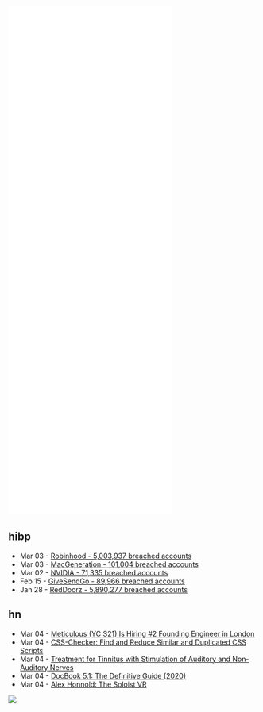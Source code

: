 ![Metrics](https://raw.githubusercontent.com/phixion/phixion/master/metrics.svg)

## hibp

<!--
for https://github.com/phixion/phixion/blob/main/.github/workflows/feeds.yml
-->
<!--START_SECTION:haveibeenpwnd-->
- Mar 03 - [Robinhood - 5,003,937 breached accounts](https://haveibeenpwned.com/PwnedWebsites#Robinhood)
- Mar 03 - [MacGeneration - 101,004 breached accounts](https://haveibeenpwned.com/PwnedWebsites#MacGeneration)
- Mar 02 - [NVIDIA - 71,335 breached accounts](https://haveibeenpwned.com/PwnedWebsites#NVIDIA)
- Feb 15 - [GiveSendGo - 89,966 breached accounts](https://haveibeenpwned.com/PwnedWebsites#GiveSendGo)
- Jan 28 - [RedDoorz - 5,890,277 breached accounts](https://haveibeenpwned.com/PwnedWebsites#RedDoorz)
<!--END_SECTION:haveibeenpwnd-->

## hn

<!--
for https://github.com/phixion/phixion/blob/main/.github/workflows/feeds.yml
-->
<!--START_SECTION:hn-->
- Mar 04 - [Meticulous (YC S21) Is Hiring #2 Founding Engineer in London](https://news.ycombinator.com/item?id=30551541)
- Mar 04 - [CSS-Checker: Find and Reduce Similar and Duplicated CSS Scripts](https://github.com/ruilisi/css-checker)
- Mar 04 - [Treatment for Tinnitus with Stimulation of Auditory and Non-Auditory Nerves](https://www.frontiersin.org/articles/10.3389/fnins.2022.758575/full)
- Mar 04 - [DocBook 5.1: The Definitive Guide (2020)](https://tdg.docbook.org/tdg/5.1/)
- Mar 04 - [Alex Honnold: The Soloist VR](https://thesoloist-vr.com/)
<!--END_SECTION:hn-->

<!--
for https://yhype.me
-->
![](https://hit.yhype.me/github/profile?user_id=13013670)
